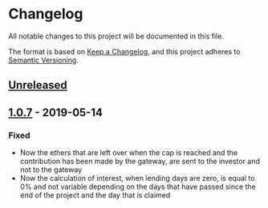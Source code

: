 # Changelog
All notable changes to this project will be documented in this file.

The format is based on [Keep a Changelog](https://keepachangelog.com/en/1.0.0/),
and this project adheres to [Semantic Versioning](https://semver.org/spec/v2.0.0.html).

## [Unreleased]

## [1.0.7] - 2019-05-14
### Fixed
- Now the ethers that are left over when the cap is reached and the contribution
has been made by the gateway, are sent to the investor and not to the gateway
- Now the calculation of interest, when lending days are zero, is equal to 0%
and not variable depending on the days that have passed since the end of the
project and the day that is claimed

[Unreleased]: https://gitlab.com/EthicHub/platform-contracts/compare/v0.1.7...master
[1.0.7]: https://gitlab.com/EthicHub/platform-contracts/compare/v0.1.6...v0.1.7
